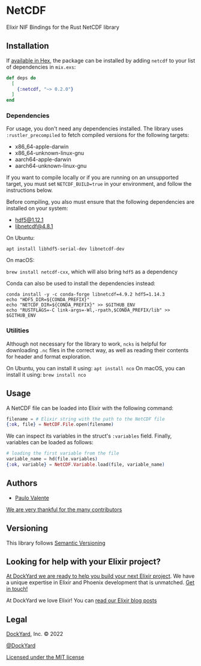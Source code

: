 
# NetCDF

Elixir NIF Bindings for the Rust NetCDF library

## Installation

If [available in Hex](https://hex.pm/docs/publish), the package can be installed
by adding `netcdf` to your list of dependencies in `mix.exs`:

```elixir
def deps do
  [
    {:netcdf, "~> 0.2.0"}
  ]
end
```

### Dependencies

For usage, you don't need any dependencies installed.
The library uses `:rustler_precompiled` to fetch compiled versions for the following targets:

- x86_64-apple-darwin
- x86_64-unknown-linux-gnu
- aarch64-apple-darwin
- aarch64-unknown-linux-gnu

If you want to compile locally or if you are running on an unsupported target,
you must set `NETCDF_BUILD=true` in your environment, and follow the instructions below.

Before compiling, you also must ensure that the following dependencies are installed on your system:

- hdf5@1.12.1
- libnetcdf@4.8.1

On Ubuntu:

`apt install libhdf5-serial-dev libnetcdf-dev`

On macOS:

`brew install netcdf-cxx`, which will also bring `hdf5` as a dependency

Conda can also be used to install the dependencies instead:

```shell
conda install -y -c conda-forge libnetcdf=4.9.2 hdf5=1.14.3
echo "HDF5_DIR=${CONDA_PREFIX}"
echo "NETCDF_DIR=${CONDA_PREFIX}" >> $GITHUB_ENV
echo "RUSTFLAGS=-C link-args=-Wl,-rpath,$CONDA_PREFIX/lib" >> $GITHUB_ENV
```

### Utilities

Although not necessary for the library to work, `ncks` is helpful for downloading `.nc` files in the correct way,
as well as reading their contents for header and format exploration.

On Ubuntu, you can install it using: `apt install nco`
On macOS, you can install it using: `brew install nco`

## Usage

A NetCDF file can be loaded into Elixir with the following command:

```elixir
filename = # Elixir string with the path to the NetCDF file
{:ok, file} = NetCDF.File.open(filename)
```

We can inspect its variables in the struct's `:variables` field.
Finally, variables can be loaded as follows:

```elixir
# loading the first variable from the file
variable_name = hd(file.variables)
{:ok, variable} = NetCDF.Variable.load(file, variable_name)
```

## Authors ##

- [Paulo Valente](https://github.com/polvalente)

[We are very thankful for the many contributors](https://github.com/dockyard/netcdf/graphs/contributors)

## Versioning ##

This library follows [Semantic Versioning](https://semver.org)

## Looking for help with your Elixir project? ##

[At DockYard we are ready to help you build your next Elixir project](https://dockyard.com/phoenix-consulting). We have a unique expertise
in Elixir and Phoenix development that is unmatched. [Get in touch!](https://dockyard.com/contact/hire-us)

At DockYard we love Elixir! You can [read our Elixir blog posts](https://dockyard.com/blog/categories/elixir)

## Legal ##

[DockYard](https://dockyard.com/), Inc. © 2022

[@DockYard](https://twitter.com/DockYard)

[Licensed under the MIT license](https://www.opensource.org/licenses/mit-license.php)
